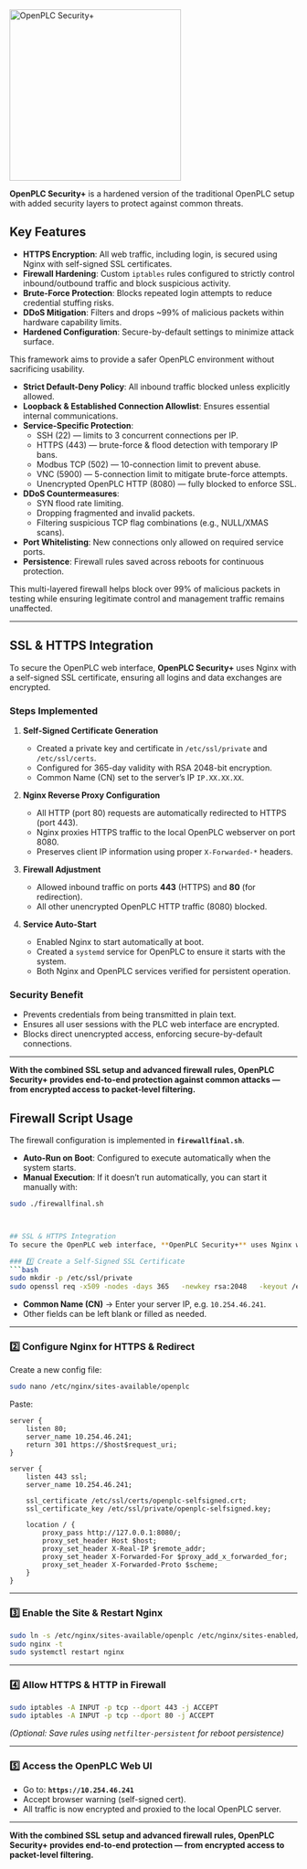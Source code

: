 <img src="https://drive.google.com/uc?export=view&id=1G06-sGyJqzhCNPKBBABCegoxGMRxNYOy" alt="OpenPLC Security+" width="300" height="300" >


**OpenPLC Security+** is a hardened version of the traditional OpenPLC setup with added security layers to protect against common threats.

## Key Features
- **HTTPS Encryption**: All web traffic, including login, is secured using Nginx with self-signed SSL certificates.
- **Firewall Hardening**: Custom `iptables` rules configured to strictly control inbound/outbound traffic and block suspicious activity.
- **Brute-Force Protection**: Blocks repeated login attempts to reduce credential stuffing risks.
- **DDoS Mitigation**: Filters and drops ~99% of malicious packets within hardware capability limits.
- **Hardened Configuration**: Secure-by-default settings to minimize attack surface.

This framework aims to provide a safer OpenPLC environment without sacrificing usability.

- **Strict Default-Deny Policy**: All inbound traffic blocked unless explicitly allowed.
- **Loopback & Established Connection Allowlist**: Ensures essential internal communications.
- **Service-Specific Protection**:
  - SSH (22) — limits to 3 concurrent connections per IP.
  - HTTPS (443) — brute-force & flood detection with temporary IP bans.
  - Modbus TCP (502) — 10-connection limit to prevent abuse.
  - VNC (5900) — 5-connection limit to mitigate brute-force attempts.
  - Unencrypted OpenPLC HTTP (8080) — fully blocked to enforce SSL.
- **DDoS Countermeasures**:
  - SYN flood rate limiting.
  - Dropping fragmented and invalid packets.
  - Filtering suspicious TCP flag combinations (e.g., NULL/XMAS scans).
- **Port Whitelisting**: New connections only allowed on required service ports.
- **Persistence**: Firewall rules saved across reboots for continuous protection.

This multi-layered firewall helps block over 99% of malicious packets in testing while ensuring legitimate control and management traffic remains unaffected.

---

## SSL & HTTPS Integration
To secure the OpenPLC web interface, **OpenPLC Security+** uses Nginx with a self-signed SSL certificate, ensuring all logins and data exchanges are encrypted.

### Steps Implemented

1. **Self-Signed Certificate Generation**
   - Created a private key and certificate in `/etc/ssl/private` and `/etc/ssl/certs`.
   - Configured for 365-day validity with RSA 2048-bit encryption.
   - Common Name (CN) set to the server’s IP `IP.XX.XX.XX`.

2. **Nginx Reverse Proxy Configuration**
   - All HTTP (port 80) requests are automatically redirected to HTTPS (port 443).
   - Nginx proxies HTTPS traffic to the local OpenPLC webserver on port 8080.
   - Preserves client IP information using proper `X-Forwarded-*` headers.

3. **Firewall Adjustment**
   - Allowed inbound traffic on ports **443** (HTTPS) and **80** (for redirection).
   - All other unencrypted OpenPLC HTTP traffic (8080) blocked.

4. **Service Auto-Start**
   - Enabled Nginx to start automatically at boot.
   - Created a `systemd` service for OpenPLC to ensure it starts with the system.
   - Both Nginx and OpenPLC services verified for persistent operation.

### Security Benefit
- Prevents credentials from being transmitted in plain text.
- Ensures all user sessions with the PLC web interface are encrypted.
- Blocks direct unencrypted access, enforcing secure-by-default connections.

---

**With the combined SSL setup and advanced firewall rules, OpenPLC Security+ provides end-to-end protection against common attacks — from encrypted access to packet-level filtering.**

## Firewall Script Usage
The firewall configuration is implemented in **`firewallfinal.sh`**.

- **Auto-Run on Boot**: Configured to execute automatically when the system starts.
- **Manual Execution**: If it doesn’t run automatically, you can start it manually with:

```bash
sudo ./firewallfinal.sh



## SSL & HTTPS Integration
To secure the OpenPLC web interface, **OpenPLC Security+** uses Nginx with a self-signed SSL certificate, ensuring all logins and data exchanges are encrypted.

### 1️⃣ Create a Self-Signed SSL Certificate
```bash
sudo mkdir -p /etc/ssl/private
sudo openssl req -x509 -nodes -days 365   -newkey rsa:2048   -keyout /etc/ssl/private/openplc-selfsigned.key   -out /etc/ssl/certs/openplc-selfsigned.crt
```
- **Common Name (CN)** → Enter your server IP, e.g. `10.254.46.241`.
- Other fields can be left blank or filled as needed.

---

### 2️⃣ Configure Nginx for HTTPS & Redirect
Create a new config file:
```bash
sudo nano /etc/nginx/sites-available/openplc
```

Paste:
```nginx
server {
    listen 80;
    server_name 10.254.46.241;
    return 301 https://$host$request_uri;
}

server {
    listen 443 ssl;
    server_name 10.254.46.241;

    ssl_certificate /etc/ssl/certs/openplc-selfsigned.crt;
    ssl_certificate_key /etc/ssl/private/openplc-selfsigned.key;

    location / {
        proxy_pass http://127.0.0.1:8080/;
        proxy_set_header Host $host;
        proxy_set_header X-Real-IP $remote_addr;
        proxy_set_header X-Forwarded-For $proxy_add_x_forwarded_for;
        proxy_set_header X-Forwarded-Proto $scheme;
    }
}
```

---

### 3️⃣ Enable the Site & Restart Nginx
```bash
sudo ln -s /etc/nginx/sites-available/openplc /etc/nginx/sites-enabled/
sudo nginx -t
sudo systemctl restart nginx
```

---

### 4️⃣ Allow HTTPS & HTTP in Firewall
```bash
sudo iptables -A INPUT -p tcp --dport 443 -j ACCEPT
sudo iptables -A INPUT -p tcp --dport 80 -j ACCEPT
```
*(Optional: Save rules using `netfilter-persistent` for reboot persistence)*

---

### 5️⃣ Access the OpenPLC Web UI
- Go to: **`https://10.254.46.241`**
- Accept browser warning (self-signed cert).
- All traffic is now encrypted and proxied to the local OpenPLC server.

---

**With the combined SSL setup and advanced firewall rules, OpenPLC Security+ provides end-to-end protection — from encrypted access to packet-level filtering.**
